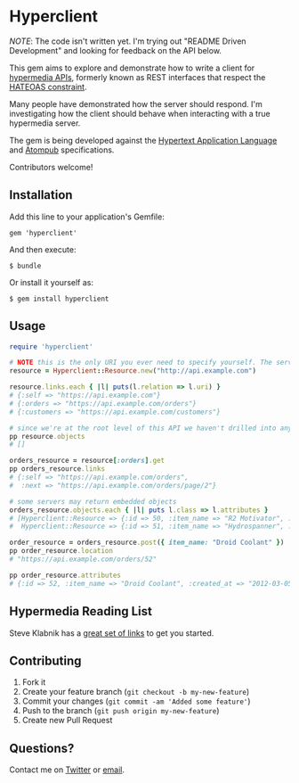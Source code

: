 # Hyperclient

_NOTE_: The code isn't written yet. I'm trying out "README Driven Development" and looking for feedback on the API below.

This gem aims to explore and demonstrate how to write a client for [hypermedia APIs](http://blog.steveklabnik.com/posts/2012-02-23-rest-is-over), formerly
known as REST interfaces that respect the [HATEOAS constraint](http://roy.gbiv.com/untangled/2008/rest-apis-must-be-hypertext-driven).

Many people have demonstrated how the server should respond. I'm investigating how the client should behave when interacting with a true hypermedia server.

The gem is being developed against the [Hypertext Application Language](http://stateless.co/hal_specification.html) and [Atompub](http://bitworking.org/projects/atom/rfc5023.html) specifications.

Contributors welcome!

## Installation

Add this line to your application's Gemfile:

    gem 'hyperclient'

And then execute:

    $ bundle

Or install it yourself as:

    $ gem install hyperclient

## Usage

```ruby
require 'hyperclient'

# NOTE this is the only URI you ever need to specify yourself. The server will provide all future links.
resource = Hyperclient::Resource.new("http://api.example.com")

resource.links.each { |l| puts(l.relation => l.uri) }
# {:self => "https://api.example.com"}
# {:orders => "https://api.example.com/orders"}
# {:customers => "https://api.example.com/customers"}

# since we're at the root level of this API we haven't drilled into any objects yet
pp resource.objects
# []

orders_resource = resource[:orders].get
pp orders_resource.links
# {:self => "https://api.example.com/orders",
#  :next => "https://api.example.com/orders/page/2"}

# some servers may return embedded objects
orders_resource.objects.each { |l| puts l.class => l.attributes }
# [Hyperclient::Resource => {:id => 50, :item_name => "R2 Motivator", :created_at => "2012-02-03 12:15:02 -0400"},
#  Hyperclient::Resource => {:id => 51, :item_name => "Hydrospanner", :created_at => "2012-02-04 13:18:12 -0500"}]

order_resource = orders_resource.post({ item_name: "Droid Coolant" })
pp order_resource.location
# "https://api.example.com/orders/52"

pp order_resource.attributes
# {:id => 52, :item_name => "Droid Coolant", :created_at => "2012-03-05 21:31:04 -0500"}
```

## Hypermedia Reading List

Steve Klabnik has a [great set of links](http://blog.steveklabnik.com/posts/2012-02-27-hypermedia-api-reading-list)
to get you started.

## Contributing

1. Fork it
2. Create your feature branch (`git checkout -b my-new-feature`)
3. Commit your changes (`git commit -am 'Added some feature'`)
4. Push to the branch (`git push origin my-new-feature`)
5. Create new Pull Request

## Questions?

Contact me on [Twitter](https://twitter/subelsky) or [email](mike@subelsky.com).
